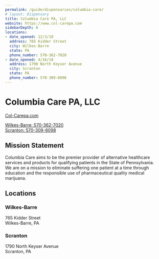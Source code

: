 ```yaml
---
permalink: /guide/dispensaries/columbia-care/
# layout: Dispensary
title: Columbia Care PA, LLC
website: https://www.col-carepa.com
sidebarDepth: 0
locations:
- date_opened: 12/3/18
  address: 765 Kidder Street
  city: Wilkes-Barre
  state: PA
  phone_number: 570-362-7020
- date_opened: 4/16/18
  address: 1790 North Keyser Avenue
  city: Scranton
  state: PA
  phone_number: 570-309-6098
---
```

# Columbia Care PA, LLC
[Col-Carepa.com <i class="fas fa-globe float-right"></i>](https://www.col-carepa.com)

[Wilkes-Barre: 570-362-7020 <i class="fas fa-phone float-right"></i>](tel:570-362-7020)<br>
[Scranton: 570-309-6098 <i class="fas fa-phone float-right"></i>](tel:570-309-6098)

## Mission Statement
Columbia Care  aims to be the premier provider of alternative healthcare services and products for qualifying patients in the State of Pennsylvania. We are on a mission to eliminate suffering one patient at a time through education and the responsible use of pharmaceutical quality medical marijuana.


## Locations <i class="fas fa-map-marked-alt float-right"></i>
### Wilkes-Barre

765 Kidder Street<br>
Wilkes-Barre, PA

### Scranton

1790 North Keyser Avenue<br>
Scranton, PA
